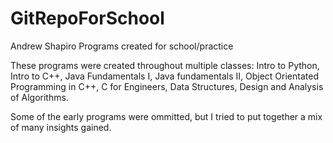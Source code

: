 # GitRepoForSchool
Andrew Shapiro
Programs created for school/practice

These programs were created throughout multiple classes:
Intro to Python,
Intro to C++,
Java Fundamentals I,
Java fundamentals II,
Object Orientated Programming in C++,
C for Engineers,
Data Structures,
Design and Analysis of Algorithms.

Some of the early programs were ommitted, but I tried to put together a mix of many insights gained.
